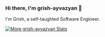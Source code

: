 ### Hi there, I'm grish-ayvazyan 👋

I'm Grish, a self-taughted Software Engineer.


<!--- <img align="center" src="https://github-readme-stats.vercel.app/api?username=grish-ayvazyan&include_all_commits=true&count_private=true&show_icons=true&line_height=20&title_color=7A7ADB&icon_color=2234AE&text_color=D3D3D3&bg_color=0,000000,130F40" alt="Grish Ayvazyan Github Stats">
-->

<a href="https://github.com/grish-ayvazyan?tab=overview">
<p><img align="center" src="https://github-readme-streak-stats.herokuapp.com/?user=grish-ayvazyan&theme=radical" alt="More grish-ayvazyan Stats" /></p>
</a>

<!-- [![Top Langs](https://github-readme-stats.vercel.app/api/top-langs/?username=grish-ayvazyan&layout=compact)](https://github.com/anuraghazra/github-readme-stats)


**grish-ayvazyan/grish-ayvazyan** is a ✨ _special_ ✨ repository because its `README.md` (this file) appears on your GitHub profile.

Here are some ideas to get you started:

- 🔭 I’m currently working on ...
- 🌱 I’m currently learning ...
- 👯 I’m looking to collaborate on ...
- 🤔 I’m looking for help with ...
- 💬 Ask me about ...
- 📫 How to reach me: ...
- 😄 Pronouns: ...
- ⚡ Fun fact: ...
-->
